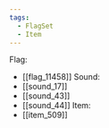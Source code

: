 ```yaml
---
tags:
  - FlagSet
  - Item
---
```

Flag:
- [[flag_11458]]
Sound:
- [[sound_17]]
- [[sound_43]]
- [[sound_44]]
Item:
- [[item_509]]

